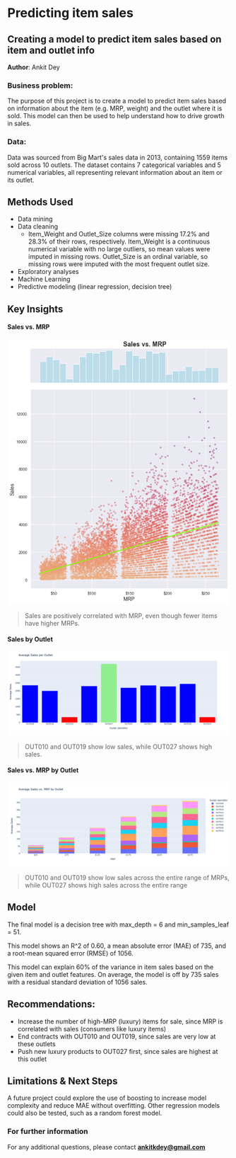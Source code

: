 # Predicting item sales 
## Creating a model to predict item sales based on item and outlet info

**Author**: Ankit Dey

### Business problem:

The purpose of this project is to create a model to predict item sales based on information about the item (e.g. MRP, weight) and the outlet where it is sold. This model can then be used to help understand how to drive growth in sales.


### Data:
Data was sourced from Big Mart's sales data in 2013, containing 1559 items sold across 10 outlets. The dataset contains 7 categorical variables and 5 numerical variables, all representing relevant information about an item or its outlet.


## Methods Used
- Data mining
- Data cleaning
  - Item_Weight and Outlet_Size columns were missing 17.2% and 28.3% of their rows, respectively. Item_Weight is a continuous numerical variable with no large outliers, so mean values were imputed in missing rows. Outlet_Size is an ordinal variable, so missing rows were imputed with the most frequent outlet size.
- Exploratory analyses
- Machine Learning
- Predictive modeling (linear regression, decision tree)


## Key Insights


#### Sales vs. MRP
![Sales vs. MRP](sales_vs_mrp.png)

> Sales are positively correlated with MRP, even though fewer items have higher MRPs.

#### Sales by Outlet
![Sales by Outlet](sales_by_outlet.png)

> OUT010 and OUT019 show low sales, while OUT027 shows high sales.

#### Sales vs. MRP by Outlet
![Sales vs. MRP by Outlet](sales_vs_mrp_by_outlet.png)

> OUT010 and OUT019 show low sales across the entire range of MRPs, while OUT027 shows high sales across the entire range


## Model

The final model is a decision tree with max_depth = 6 and min_samples_leaf = 51.

This model shows an R^2 of 0.60, a mean absolute error (MAE) of 735, and a root-mean squared error (RMSE) of 1056.

This model can explain 60% of the variance in item sales based on the given item and outlet features. On average, the model is off by 735 sales with a residual standard deviation of 1056 sales.


## Recommendations:

- Increase the number of high-MRP (luxury) items for sale, since MRP is correlated with sales (consumers like luxury items)
- End contracts with OUT010 and OUT019, since sales are very low at these outlets
- Push new luxury products to OUT027 first, since sales are highest at this outlet


## Limitations & Next Steps

A future project could explore the use of boosting to increase model complexity and reduce MAE without overfitting. Other regression models could also be tested, such as a random forest model.


### For further information


For any additional questions, please contact **ankitkdey@gmail.com**
